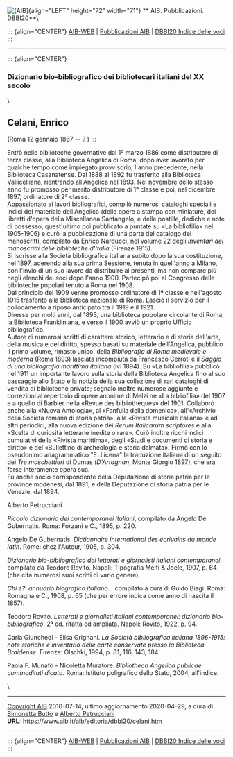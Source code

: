 ![\[AIB\]](/aib/wi/aibv72.gif){align="LEFT" height="72" width="71"}
** AIB. Pubblicazioni. DBBI20**\

::: {align="CENTER"}
[AIB-WEB](/) \| [Pubblicazioni AIB](/pubblicazioni/) \| [DBBI20 Indice
delle voci](dbbi20.htm)
:::

------------------------------------------------------------------------

::: {align="CENTER"}
### Dizionario bio-bibliografico dei bibliotecari italiani del XX secolo

\

## Celani, Enrico

(Roma 12 gennaio 1867 -- ? )
:::

Entrò nelle biblioteche governative dal 1º marzo 1886 come distributore
di terza classe, alla Biblioteca Angelica di Roma, dopo aver lavorato
per qualche tempo come impiegato provvisorio, l\'anno precedente, nella
Biblioteca Casanatense. Dal 1888 al 1892 fu trasferito alla Biblioteca
Vallicelliana, rientrando all\'Angelica nel 1893. Nel novembre dello
stesso anno fu promosso per merito distributore di 1ª classe e poi, nel
dicembre 1897, ordinatore di 2ª classe.\
Appassionato ai lavori bibliografici, compilò numerosi cataloghi
speciali e indici del materiale dell\'Angelica (delle opere a stampa con
miniature, dei libretti d\'opera della Miscellanea Santangelo, e delle
postille, dediche e note di possesso, quest\'ultimo poi pubblicato a
puntate su «La bibliofilia» nel 1905-1906) e curò la pubblicazione di
una parte del catalogo dei manoscritti, compilato da Enrico Narducci,
nel volume 22 degli *Inventari dei manoscritti delle biblioteche
d\'Italia* (Firenze 1915).\
Si iscrisse alla Società bibliografica italiana subito dopo la sua
costituzione, nel 1897, aderendo alla sua prima Sessione, tenuta in
quell\'anno a Milano, con l\'invio di un suo lavoro da distribuire ai
presenti, ma non compare più negli elenchi dei soci dopo l\'anno 1900.
Partecipò poi al Congresso delle biblioteche popolari tenuto a Roma nel
1908.\
Dal principio del 1909 venne promosso ordinatore di 1ª classe e
nell\'agosto 1915 trasferito alla Biblioteca nazionale di Roma. Lasciò
il servizio per il collocamento a riposo anticipato tra il 1919 e il
1921.\
Diresse per molti anni, dal 1893, una biblioteca popolare circolante di
Roma, la Biblioteca Frankliniana, e verso il 1900 avviò un proprio
Ufficio bibliografico.\
Autore di numerosi scritti di carattere storico, letterario e di storia
dell\'arte, della musica e del diritto, spesso basati su materiale
dell\'Angelica, pubblicò il primo volume, rimasto unico, della
*Bibliografia di Roma medievale e moderna* (Roma 1893) lasciata
incompiuta da Francesco Cerroti e il *Saggio di una bibliografia
marittima italiana* (ivi 1894). Su «La bibliofilia» pubblicò nel 1911 un
importante lavoro sulla storia della Biblioteca Angelica fino al suo
passaggio allo Stato e la notizia della sua collezione di rari cataloghi
di vendita di biblioteche private; segnalò inoltre numerose aggiunte e
correzioni al repertorio di opere anonime di Melzi ne «La bibliofilia»
del 1907 e a quello di Barbier nella «Revue des bibliothèques» del 1901.
Collaborò anche alla «Nuova Antologia», al «Fanfulla della domenica»,
all\'«Archivio della Società romana di storia patria», alla «Rivista
musicale italiana» e ad altri periodici, alla nuova edizione dei *Rerum
Italicarum scriptores* e alla «Scelta di curiosità letterarie inedite o
rare». Curò inoltre ricchi indici cumulativi della «Rivista marittima»,
degli «Studi e documenti di storia e diritto» e del «Bullettino di
archeologia e storia dalmata». Firmò con lo pseudonimo anagrammatico
\"E. Licena\" la traduzione italiana di un seguito dei *Tre
moschettieri* di Dumas (*D\'Artagnan*, Monte Giorgio 1897), che era
forse interamente opera sua.\
Fu anche socio corrispondente della Deputazione di storia patria per le
province modenesi, dal 1891, e della Deputazione di storia patria per le
Venezie, dal 1894.

Alberto Petrucciani

*Piccolo dizionario dei contemporanei italiani*, compilato da Angelo De
Gubernatis. Roma: Forzani e C., 1895, p. 220.

Angelo De Gubernatis. *Dictionnaire international des écrivains du monde
latin*. Rome: chez l\'Auteur, 1905, p. 304.

*Dizionario bio-bibliografico dei letterati e giornalisti italiani
contemporanei*, compilato da Teodoro Rovito. Napoli: Tipografia Melfi &
Joele, 1907, p. 64 (che cita numerosi suoi scritti di vario genere).

*Chi è?: annuario biografico italiano\...* compilato a cura di Guido
Biagi. Roma: Romagna e C., 1908, p. 65 (che per errore indica come anno
di nascita il 1857).

Teodoro Rovito. *Letterati e giornalisti italiani contemporanei:
dizionario bio-bibliografico*. 2ª ed. rifatta ed ampliata. Napoli:
Rovito, 1922, p. 94.

Carla Giunchedi - Elisa Grignani. *La Società bibliografica italiana
1896-1915: note storiche e inventario delle carte conservate presso la
Biblioteca Braidense*. Firenze: Olschki, 1994, p. 81, 116, 143, 184.

Paola F. Munafò - Nicoletta Muratore. *Bibliotheca Angelica publicae
commoditati dicata*. Roma: Istituto poligrafico dello Stato, 2004,
all\'indice.

\

------------------------------------------------------------------------

[Copyright AIB](/su-questo-sito/dichiarazione-di-copyright-aib-web/)
2010-07-14, ultimo aggiornamento 2020-04-29, a cura di [Simonetta
Buttò](/aib/redazione3.htm) e [Alberto
Petrucciani](/su-questo-sito/redazione-aib-web/)\
**URL:** https://www.aib.it/aib/editoria/dbbi20/celani.htm

------------------------------------------------------------------------

::: {align="CENTER"}
[AIB-WEB](/) \| [Pubblicazioni AIB](/pubblicazioni/) \| [DBBI20 Indice
delle voci](dbbi20.htm)
:::
